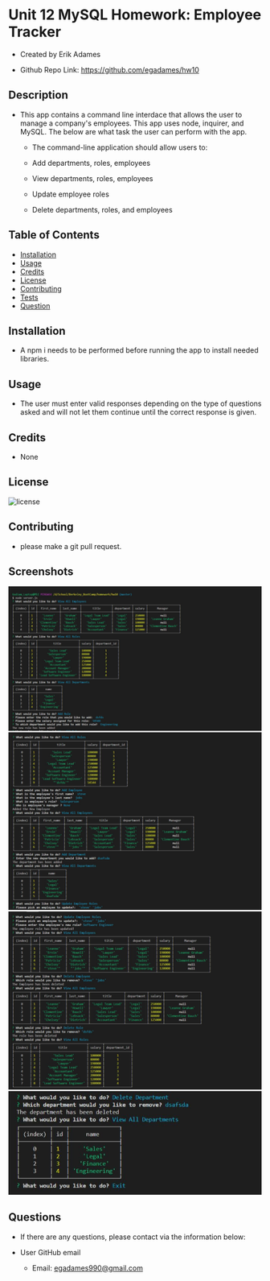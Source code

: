 # Unit 12 MySQL Homework: Employee Tracker

  * Created by Erik Adames

  * Github Repo Link: https://github.com/egadames/hw10

## Description 

  * This app contains a command line interdace that allows the user to manage a company's employees. This app uses node, inquirer, and MySQL. The below are what task the user can perform with the app.
  
    * The command-line application should allow users to:

    * Add departments, roles, employees

    * View departments, roles, employees

    * Update employee roles

    * Delete departments, roles, and employees


## Table of Contents 

  * [Installation](#installation)
  * [Usage](#usage)
  * [Credits](#credits)
  * [License](#license)
  * [Contributing](#contributing)
  * [Tests](#tests)
  * [Question](#question)

## Installation

  * A npm i needs to be performed before running the app to install needed libraries.

## Usage 

  * The user must enter valid responses depending on the type of questions asked and will not let them continue until the correct response is given. 

## Credits

  * None

## License

![license](https://img.shields.io/badge/License-UCB-blue)

## Contributing

  * please make a git pull request.

## Screenshots

![app screenshot 1](Assets\screenshot1.JPG)
![app screenshot 2](Assets\screenshot2.JPG)
![app screenshot 3](Assets\screenshot3.JPG)
![app screenshot 4](Assets\screenshot4.JPG)


## Questions

  * If there are any questions, please contact via the information below:

  * User GitHub email

    * Email: egadames990@gmail.com
  